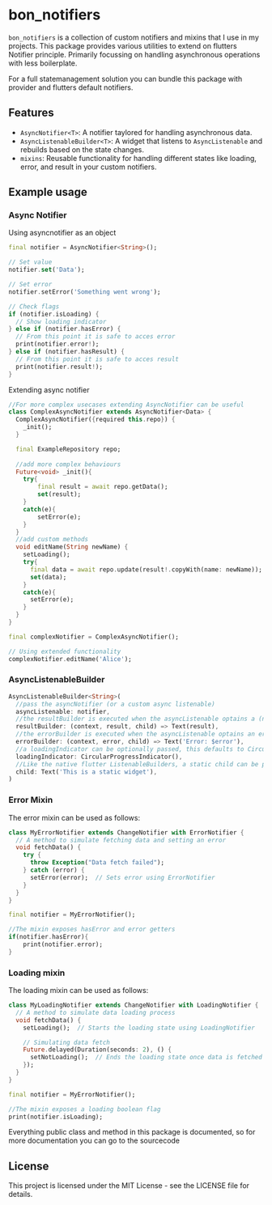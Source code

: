 # bon_notifiers

`bon_notifiers` is a collection of custom notifiers and mixins that I use in my projects. This package provides various utilities to extend on flutters Notifier principle. Primarily focussing on handling asynchronous operations with less boilerplate.

For a full statemanagement solution you can bundle this package with provider and flutters default notifiers.

## Features

- `AsyncNotifier<T>`: A notifier taylored for handling asynchronous data.
- `AsyncListenableBuilder<T>`: A widget that listens to `AsyncListenable` and rebuilds based on the state changes.
- `mixins`: Reusable functionality for handling different states like loading, error, and result in your custom notifiers.

## Example usage
### Async Notifier
Using asyncnotifier as an object
```dart
final notifier = AsyncNotifier<String>();

// Set value
notifier.set('Data');

// Set error
notifier.setError('Something went wrong');

// Check flags
if (notifier.isLoading) {
  // Show loading indicator
} else if (notifier.hasError) {
  // From this point it is safe to acces error
  print(notifier.error!);
} else if (notifier.hasResult) {
  // From this point it is safe to acces result
  print(notifier.result!);
}
```
Extending async notifier
```dart
//For more complex usecases extending AsyncNotifier can be useful
class ComplexAsyncNotifier extends AsyncNotifier<Data> {
  ComplexAsyncNotifier({required this.repo}) {
    _init();
  }

  final ExampleRepository repo;
  
  //add more complex behaviours
  Future<void> _init(){
    try{
        final result = await repo.getData();
        set(result);
    }
    catch(e){
        setError(e);
    }
  }
  //add custom methods
  void editName(String newName) {
    setLoading();
    try{
      final data = await repo.update(result!.copyWith(name: newName));
      set(data);
    }
    catch(e){
      setError(e);
    }
  }
}

final complexNotifier = ComplexAsyncNotifier();

// Using extended functionality
complexNotifier.editName('Alice');
```

### AsyncListenableBuilder
```dart
AsyncListenableBuilder<String>(
  //pass the asyncNotifier (or a custom async listenable)
  asyncListenable: notifier,
  //the resultBuilder is executed when the asyncListenable optains a (new) result
  resultBuilder: (context, result, child) => Text(result),
  //the errorBuilder is executed when the asyncListenable optains an error
  errorBuilder: (context, error, child) => Text('Error: $error'),
  //a loadingIndicator can be optionally passed, this defaults to CircularProgressIndicator.adaptive
  loadingIndicator: CircularProgressIndicator(),
  //Like the native flutter ListenableBuilders, a static child can be provided if a part of the widget tree is not dependant on the notifier
  child: Text('This is a static widget'),
)
```

### Error Mixin
The error mixin can be used as follows:
```dart
class MyErrorNotifier extends ChangeNotifier with ErrorNotifier {
  // A method to simulate fetching data and setting an error
  void fetchData() {
    try {
      throw Exception("Data fetch failed");
    } catch (error) {
      setError(error);  // Sets error using ErrorNotifier
    }
  }
}

final notifier = MyErrorNotifier();

//The mixin exposes hasError and error getters
if(notifier.hasError){
    print(notifier.error);
}
```
### Loading mixin
The loading mixin can be used as follows:
```dart
class MyLoadingNotifier extends ChangeNotifier with LoadingNotifier {
  // A method to simulate data loading process
  void fetchData() {
    setLoading();  // Starts the loading state using LoadingNotifier

    // Simulating data fetch
    Future.delayed(Duration(seconds: 2), () {
      setNotLoading();  // Ends the loading state once data is fetched
    });
  }
}

final notifier = MyErrorNotifier();

//The mixin exposes a loading boolean flag
print(notifier.isLoading);
```

Everything public class and method in this package is documented, so for more documentation you can go to the sourcecode

## License
This project is licensed under the MIT License - see the LICENSE file for details.
